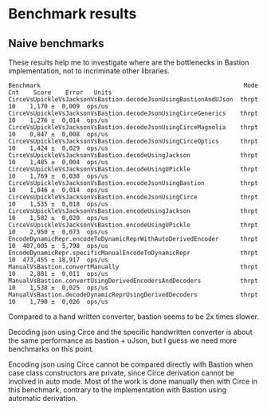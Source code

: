 # Benchmark results

## Naive benchmarks

These results help me to investigate where are the bottlenecks in Bastion implementation, not to incriminate other libraries.

```text
Benchmark                                                         Mode  Cnt    Score    Error   Units
CirceVsUpickleVsJacksonVsBastion.decodeJsonUsingBastionAndUJson  thrpt   10    1,170 ±  0,009  ops/us
CirceVsUpickleVsJacksonVsBastion.decodeJsonUsingCirceGenerics    thrpt   10    1,276 ±  0,014  ops/us
CirceVsUpickleVsJacksonVsBastion.decodeJsonUsingCirceMagnolia    thrpt   10    0,847 ±  0,008  ops/us
CirceVsUpickleVsJacksonVsBastion.decodeJsonUsingCirceOptics      thrpt   10    1,424 ±  0,029  ops/us
CirceVsUpickleVsJacksonVsBastion.decodeUsingJackson              thrpt   10    1,485 ±  0,004  ops/us
CirceVsUpickleVsJacksonVsBastion.decodeUsingUPickle              thrpt   10    1,769 ±  0,038  ops/us
CirceVsUpickleVsJacksonVsBastion.encodeJsonUsingBastion          thrpt   10    1,046 ±  0,014  ops/us
CirceVsUpickleVsJacksonVsBastion.encodeJsonUsingCirce            thrpt   10    1,535 ±  0,018  ops/us
CirceVsUpickleVsJacksonVsBastion.encodeUsingJackson              thrpt   10    1,582 ±  0,020  ops/us
CirceVsUpickleVsJacksonVsBastion.encodeUsingUPickle              thrpt   10    2,950 ±  0,073  ops/us
EncodeDynamicRepr.encodeToDynamicReprWithAutoDerivedEncoder      thrpt   10  407,005 ±  5,798  ops/us
EncodeDynamicRepr.specificManualEncodeToDynamicRepr              thrpt   10  473,455 ± 18,917  ops/us
ManualVsBastion.convertManually                                  thrpt   10    2,881 ±  0,011  ops/us
ManualVsBastion.convertUsingDerivedEncodersAndDecoders           thrpt   10    1,538 ±  0,025  ops/us
ManualVsBastion.decodeDynamicReprUsingDerivedDecoders            thrpt   10    1,790 ±  0,026  ops/us
```

Compared to a hand written converter, bastion seems to be 2x times slower.

Decoding json using Circe and the specific handwritten converter is about the same performance as bastion + uJson,
but I guess we need more benchmarks on this point.

Encoding json using Circe cannot be compared directly with Bastion when case class constructors are private, 
since Circe derivation cannot be involved in auto mode. 
Most of the work is done manually then with Circe in this benchmark, contrary to the implementation with Bastion using automatic derivation.
